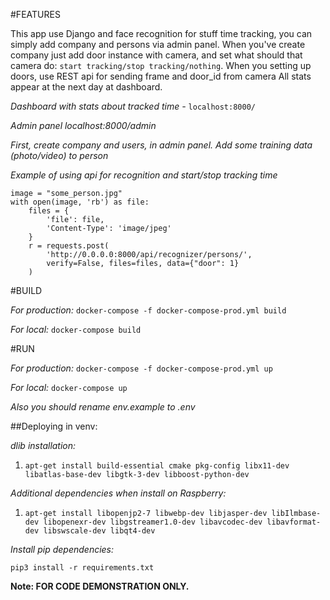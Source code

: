 #FEATURES

This app use Django and face recognition for stuff time tracking, you can simply add company and persons via admin panel. 
When you've create company just add door instance with camera, and set what should that camera do: 
`start tracking/stop tracking/nothing`. When you setting up doors, use REST api for sending frame and door_id from camera 
All stats appear at the next day at dashboard.

*Dashboard with stats about tracked time -* `localhost:8000/`

*Admin panel localhost:8000/admin*

*First, create company and users, in admin panel. Add some training data (photo/video) to person*

*Example of using api for recognition and start/stop tracking time*

```
image = "some_person.jpg"
with open(image, 'rb') as file:
    files = {
        'file': file,
        'Content-Type': 'image/jpeg'
    }
    r = requests.post(
        'http://0.0.0.0:8000/api/recognizer/persons/',
        verify=False, files=files, data={"door": 1}
    )
```

 

#BUILD

*For production:* `docker-compose -f docker-compose-prod.yml build`

*For local:* `docker-compose build`

#RUN

*For production:* `docker-compose -f docker-compose-prod.yml up`

*For local:* `docker-compose up`

*Also you should rename env.example to .env*



##Deploying in venv:

*dlib installation:* 

1) `apt-get install build-essential cmake pkg-config libx11-dev libatlas-base-dev libgtk-3-dev libboost-python-dev`

*Additional dependencies when install on Raspberry:*

1) `apt-get install libopenjp2-7 libwebp-dev libjasper-dev libIlmbase-dev libopenexr-dev libgstreamer1.0-dev libavcodec-dev libavformat-dev libswscale-dev libqt4-dev`

*Install pip dependencies:*

`pip3 install -r requirements.txt`

**Note: FOR CODE DEMONSTRATION ONLY.**